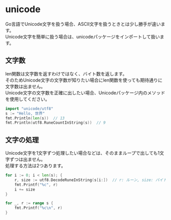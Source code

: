 # unicode
Go言語でUnicode文字を扱う場合、ASCII文字を扱うときとは少し勝手が違います。  
Unicode文字を簡単に扱う場合は、unicodeパッケージをインポートして扱います。  

## 文字数
len関数は文字数を返すわけではなく、バイト数を返します。  
そのためUnicode文字の文字数が知りたい場合にlen関数を使っても期待通りに文字数は出ません。  
Unicode文字の文字数を正確に出したい場合、Unicodeパッケージ内のメソッドを使用してください。  

```go
import "unicode/utf8"
s := "Hello, 世界"
fmt.Println(len(s))  // 13
fmt.Println(utf8.RuneCountInString(s))  // 9
```

## 文字の処理
Unicode文字を1文字ずつ処理したい場合などは、そのままループで出しても1文字ずつは出ません。  
処理する方法は2つあります。  

```go
for i := 0; i < len(s); {
    r, size := utf8.DecodeRuneInString(s[i:])  // r: ルーン, size: バイト数
    fmt.Printf("%c", r)
    i += size
}
```

```go
for _, r := range s {
    fmt.Printf("%c\n", r)
}
```
